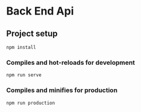 # Back End Api

## Project setup
```
npm install
```

### Compiles and hot-reloads for development
```
npm run serve
```

### Compiles and minifies for production
```
npm run production
```